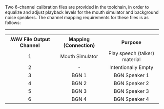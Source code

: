 Two 6-channel calibration files are provided in the toolchain, in order to equalize and adjust playback levels for the mouth simulator and background noise speakers.  The channel mapping requirements for these files is as follows:

<table>
<th>.WAV File Output Channel</th>
<th>Mapping (Connection)</th>
<th>Purpose</th>
<hr>
<tr>
<td align="center">1</td>
<td align="center">Mouth Simulator</td>
<td align="center">Play speech (talker) material</td>
</tr>
<tr>
<td align="center">2</td>
<td align="center">-</td>
<td align="center">Intentionally Empty</td>
</tr>
<tr>
<td align="center">3</td>
<td align="center">BGN 1</td>
<td align="center">BGN Speaker 1</td>
</tr>
<tr>
<td align="center">4</td>
<td align="center">BGN 2</td>
<td align="center">BGN Speaker 2</td>
</tr>
<tr>
<td align="center">5</td>
<td align="center">BGN 3</td>
<td align="center">BGN Speaker 3</td>
</tr>
<tr>
<td align="center">6</td>
<td align="center">BGN 4</td>
<td align="center">BGN Speaker 4</td>
</tr>
</table>